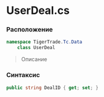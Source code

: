 
# UserDeal.cs
### Расположение
```csharp
namespace TigerTrade.Tc.Data  
    class UserDeal
```

> Описание

### Синтаксис
```csharp
public string DealID { get; set; }
```
